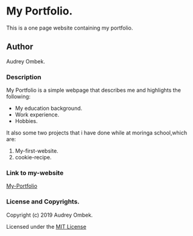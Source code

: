 # My Portfolio.
This is a one page website containing my portfolio.
## Author
Audrey Ombek.
### Description
My Portfolio is a simple webpage that describes me and highlights the following:
* My education background.
* Work experience.
* Hobbies.

It also some two projects that i have done while at moringa school,which are:
1. My-first-website.
2. cookie-recipe. 
### Link to my-website
[My-Portfolio](https://audombek.github.io/my-portfolio/)
### License and Copyrights.
Copyright (c) 2019 Audrey Ombek.

Licensed under the [MIT License](LICENSE)







